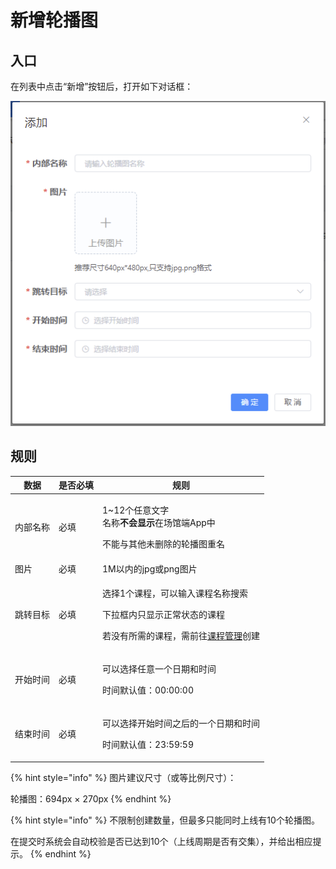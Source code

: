 # 新增轮播图

## 入口

在列表中点击“新增”按钮后，打开如下对话框：

![新增培训宝轮播图](<../../../.gitbook/assets/image (23).png>)

## 规则

| 数据   | 是否必填 | 规则                                                                                              |
| ---- | ---- | ----------------------------------------------------------------------------------------------- |
| 内部名称 | 必填   | <p>1~12个任意文字<br>名称<strong>不会显示</strong>在场馆端App中</p><p>不能与其他未删除的轮播图重名</p>                        |
| 图片   | 必填   | 1M以内的jpg或png图片                                                                                  |
| 跳转目标 | 必填   | <p>选择1个课程，可以输入课程名称搜索</p><p>下拉框内只显示正常状态的课程</p><p>若没有所需的课程，需前往<a href="../course/">课程管理</a>创建</p> |
| 开始时间 | 必填   | <p>可以选择任意一个日期和时间</p><p>时间默认值：00:00:00</p>                                                       |
| 结束时间 | 必填   | <p>可以选择开始时间之后的一个日期和时间</p><p>时间默认值：23:59:59</p>                                                  |

{% hint style="info" %}
图片建议尺寸（或等比例尺寸）：

轮播图：694px × 270px
{% endhint %}

{% hint style="info" %}
不限制创建数量，但最多只能同时上线有10个轮播图。

在提交时系统会自动校验是否已达到10个（上线周期是否有交集），并给出相应提示。
{% endhint %}
